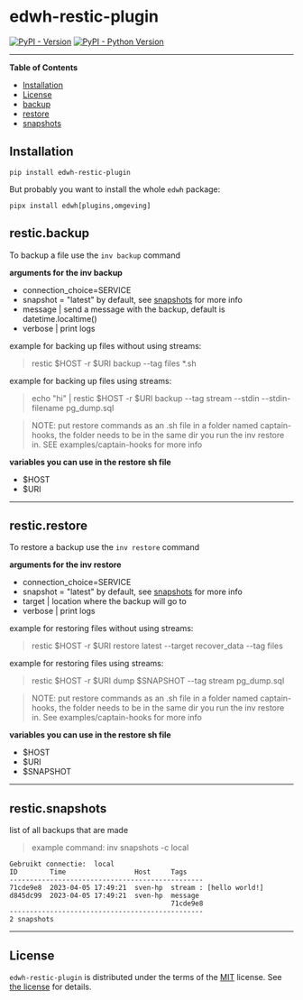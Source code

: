 # edwh-restic-plugin

[![PyPI - Version](https://img.shields.io/pypi/v/edwh-restic-plugin.svg)](https://pypi.org/project/edwh-restic-plugin)
[![PyPI - Python Version](https://img.shields.io/pypi/pyversions/edwh-restic-plugin.svg)](https://pypi.org/project/edwh-restic-plugin)

-----

**Table of Contents**

- [Installation](#installation)
- [License](#license)
- [backup](#resticbackup)
- [restore](#resticrestore)
- [snapshots](#resticsnapshots)

## Installation

```console
pip install edwh-restic-plugin
```

But probably you want to install the whole `edwh` package:

```console
pipx install edwh[plugins,omgeving]
```

## restic.backup
To backup a file use the ``` inv backup ``` command

**arguments for the inv backup**
- connection_choice=SERVICE
- snapshot = "latest" by default, see [snapshots](#resticsnapshots) for more info
- message | send a message with the backup, default is datetime.localtime()
- verbose | print logs

example for backing up files without using streams:
> restic $HOST -r $URI backup --tag files *.sh

example for backing up files using streams:
> echo "hi" | restic $HOST -r $URI backup --tag stream --stdin --stdin-filename pg_dump.sql

> NOTE: put restore commands as an .sh file in a folder named captain-hooks, the folder needs to be in the same dir
> you run the inv restore in. SEE examples/captain-hooks for more info

**variables you can use in the restore sh file**
- $HOST
- $URI

---
## restic.restore
To restore a backup use the ``` inv restore ``` command

**arguments for the inv restore**
- connection_choice=SERVICE
- snapshot = "latest" by default, see [snapshots](#resticsnapshots) for more info
- target | location where the backup will go to
- verbose | print logs

example for restoring files without using streams:
> restic $HOST -r $URI restore latest --target recover_data --tag files

example for restoring files using streams:
> restic $HOST -r $URI dump $SNAPSHOT --tag stream pg_dump.sql

> NOTE: put restore commands as an .sh file in a folder named captain-hooks, the folder needs to be in the same dir
> you run the inv restore in. See examples/captain-hooks for more info

**variables you can use in the restore sh file**
- $HOST
- $URI
- $SNAPSHOT

---
## restic.snapshots

list of all backups that are made

> example command: inv snapshots -c local

```
Gebruikt connectie:  local
ID        Time                 Host     Tags
------------------------------------------------
71cde9e8  2023-04-05 17:49:21  sven-hp  stream : [hello world!]
d845dc99  2023-04-05 17:49:21  sven-hp  message
                                        71cde9e8
------------------------------------------------
2 snapshots
```

---

## License

`edwh-restic-plugin` is distributed under the terms of the [MIT](https://spdx.org/licenses/MIT.html) license.
See [the license](LICENSE.txt) for details. 